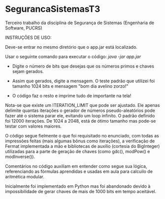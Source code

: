 # SegurancaSistemasT3
Terceiro trabalho da disciplina de Segurança de Sistemas (Engenharia de Software, PUCRS)

INSTRUÇÕES DE USO:

Deve-se entrar no mesmo diretório que o app.jar está localizado.

Usar o seguinte comando para executar o código: *java -jar app.jar*

- Digite o número de bits que desejas que os números primos e chaves sejam gerados.

- Assim que gerados, digite a mensagem. O teste padrão que utilizei foi tamanho 1024 bits e mensagem "bom dia avelino zorzo!"

- O código faz o resto e imprime tudo de importante na tela!

Nota-se que existe um ITERATION_LIMIT que pode ser ajustado. Ele apenas delimite quantas iterações o gerador de números pseudo-aleatórios pode fazer até o sistema parar ele, evitando um loop infinito. O padrão definido foi 12000 iterações. De 1024 a 2048, está de ótimo tamanho mas pode-se testar com valores maiores.

O código segue fielmente o que foi requisitado no enunciado, com todas as impressões feitas (mais algumas bônus como iterações), a verificação de Fermat implementada a mão e bibliotecas de auxílio (cortesia do BigInteger) utilizadas para a parte de geração de chaves (como gdc(), modPow() e modInverse()).

Comentários no código auxiliam em entender como segue sua lógica, referenciando as fórmulas aprendidas e usadas em aula para calcuilo de aritmética modular.

Inicialmente foi implementado em Python mas foi abandonado devido à impossibilidade de gerar chaves de mais de 1000 bits em tempo aceitável.
